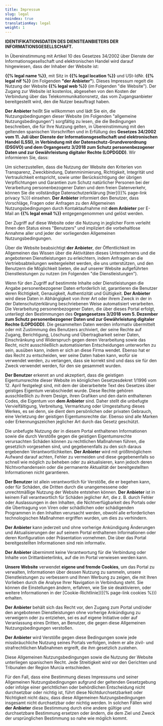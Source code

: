 ```yaml
---
title: Impressum
slug: legal
noindex: true
translationKey: legal
weight: 1
---
```


**IDENTIFIKATIONSDATEN DES DIENSTEANBIETERS DER INFORMATIONSGESELLSCHAFT.**

In Übereinstimmung mit Artikel 10 des Gesetzes 34/2002 über Dienste der Informationsgesellschaft und elektronischen Handel wird darauf hingewiesen, dass der Inhaber der Website ist:

**{{% legal name %}}**, mit Sitz in **{{% legal location %}}** und USt-IdNr. **{{% legal nif %}}** (im Folgenden **"der Anbieter"**). Dieses Impressum regelt die Nutzung der Website **{{% legal web %}}** (im Folgenden "die Website"). Der Zugang zur Website ist kostenlos, abgesehen von den Kosten der Verbindung über das Telekommunikationsnetz, das vom Zugangsanbieter bereitgestellt wird, den die Nutzer beauftragt haben.

**Der Anbieter** heißt Sie willkommen und lädt Sie ein, die Nutzungsbedingungen dieser Website (im Folgenden "allgemeine Nutzungsbedingungen") sorgfältig zu lesen, die die Bedingungen beschreiben, die für Ihre Nutzung gelten, in Übereinstimmung mit den geltenden spanischen Vorschriften und in Erfüllung des **Gesetzes 34/2002 vom 11. Juli über Dienste der Informationsgesellschaft und elektronischen Handel (LSSI), in Verbindung mit der Datenschutz-Grundverordnung (DSGVO) und dem Organgesetz 3/2018 zum Schutz personenbezogener Daten und zur Gewährleistung digitaler Rechte (LOPDGDD)**. Wir informieren Sie, dass:

Um sicherzustellen, dass die Nutzung der Website den Kriterien von Transparenz, Zweckbindung, Datenminimierung, Richtigkeit, Integrität und Vertraulichkeit entspricht, sowie unter Berücksichtigung der übrigen Verpflichtungen und Garantien zum Schutz natürlicher Personen bei der Verarbeitung personenbezogener Daten und dem freien Datenverkehr, können Sie die vollständige Datenschutzerklärung [hier]({{% page-link privacy %}}) einsehen. **Der Anbieter** informiert den Benutzer, dass Vorschläge, Fragen oder Anfragen zu den Allgemeinen Nutzungsbedingungen durch Kontaktaufnahme mit **dem Anbieter** per E-Mail an **{{% legal email %}}** entgegengenommen und gelöst werden.

Der Zugriff auf diese Website oder die Nutzung in jeglicher Form verleiht Ihnen den Status eines "Benutzers" und impliziert die vorbehaltlose Annahme aller und jeder der vorliegenden Allgemeinen Nutzungsbedingungen.

Über die Website beabsichtigt **der Anbieter**, der Öffentlichkeit im Allgemeinen das Wissen über die Aktivitäten dieses Unternehmens und die angebotenen Dienstleistungen zu erleichtern, indem Anfragen an die Vertriebsabteilungen weitergeleitet werden, die uns unterstützen, und den Benutzern die Möglichkeit bieten, die auf unserer Website aufgeführten Dienstleistungen zu nutzen (im Folgenden "die Dienstleistungen").

Wenn für den Zugriff auf bestimmte Inhalte oder Dienstleistungen die Angabe personenbezogener Daten erforderlich ist, garantieren die Benutzer deren Richtigkeit, Genauigkeit, Authentizität und Gültigkeit. **Der Anbieter** wird diese Daten in Abhängigkeit von ihrer Art oder ihrem Zweck in der in der Datenschutzerklärung beschriebenen Weise automatisiert verarbeiten. Die Verarbeitung personenbezogener Daten, die über dieses Portal erfolgt, unterliegt den Bestimmungen des **Organgesetzes 3/2018 vom 5. Dezember zum Schutz personenbezogener Daten und zur Gewährleistung digitaler Rechte (LOPDGDD)**. Die gesammelten Daten werden informativ übermittelt oder mit Zustimmung des Benutzers archiviert, der seine Rechte auf Zugang, Berichtigung, Löschung und Übertragbarkeit seiner Daten, Einschränkung und Widerspruch gegen deren Verarbeitung sowie das Recht, nicht ausschließlich automatisierten Entscheidungen unterworfen zu sein, ausüben kann, indem er sich an diese Firma wendet. Ebenso hat er das Recht zu entscheiden, wer seine Daten haben kann, wofür sie verwendet werden, zu verlangen, dass sie korrekt sind und dass sie für den Zweck verwendet werden, für den sie gesammelt wurden.

**Der Benutzer** erkennt an und akzeptiert, dass die geistigen Eigentumsrechte dieser Website im königlichen Gesetzesdekret 1/1996 vom 12. April festgelegt sind, mit dem der überarbeitete Text des Gesetzes über geistiges Eigentum verabschiedet wurde. Diese Rechte gehören ausschließlich zu ihrem Design, ihren Grafiken und den darin enthaltenen Codes, die Eigentum von **dem Anbieter** sind. Daher stellt die unbefugte Vervielfältigung, Verbreitung, Vermarktung oder Umgestaltung dieses Werkes, es sei denn, sie dient dem persönlichen oder privaten Gebrauch, eine Verletzung der geistigen Eigentumsrechte dar. Ebenso sind alle Marken oder Erkennungszeichen jeglicher Art durch das Gesetz geschützt.

Die unbefugte Nutzung der in diesem Portal enthaltenen Informationen sowie die durch Verstöße gegen die geistigen Eigentumsrechte verursachten Schäden können zu rechtlichen Maßnahmen führen, die gesetzlich vorgesehen sind, und gegebenenfalls zu den sich daraus ergebenden Verantwortlichkeiten. **Der Anbieter** wird mit größtmöglichem Aufwand darauf achten, Fehler zu vermeiden und diese gegebenenfalls so schnell wie möglich zu beheben oder zu aktualisieren, kann jedoch deren Nichtvorhandensein oder die permanente Aktualität der bereitgestellten Informationen nicht garantieren.

**Der Benutzer** ist allein verantwortlich für Verstöße, die er begehen kann, oder für Schäden, die Dritten durch die unangemessene oder unrechtmäßige Nutzung der Website entstehen können. **Der Anbieter** ist in keinem Fall verantwortlich für Schäden jeglicher Art, die z. B. durch Fehler oder Auslassungen in den Inhalten, die Nichtverfügbarkeit des Portals oder die Übertragung von Viren oder schädlichen oder schädigenden Programmen in den Inhalten verursacht werden, obwohl alle erforderlichen technologischen Maßnahmen ergriffen wurden, um dies zu verhindern.

**Der Anbieter** kann jederzeit und ohne vorherige Ankündigung Änderungen und Aktualisierungen der auf seinem Portal enthaltenen Informationen oder deren Konfiguration oder Präsentation vornehmen. Die über das Portal bereitgestellten Informationen sind rein informativ.

**Der Anbieter** übernimmt keine Verantwortung für die Verbindung oder Inhalte von Drittanbieterlinks, auf die im Portal verwiesen werden kann.

**Unsere Website** verwendet **eigene und fremde Cookies**, um das Portal zu verwalten, Informationen über dessen Nutzung zu sammeln, unsere Dienstleistungen zu verbessern und Ihnen Werbung zu zeigen, die mit Ihren Vorlieben durch die Analyse Ihrer Navigation in Verbindung steht. Sie können die Einstellungen ändern, erfahren, wie Sie sie deaktivieren, oder weitere Informationen in der [Cookie-Richtlinie]({{% page-link cookies %}}) erhalten.

**Der Anbieter** behält sich das Recht vor, den Zugang zum Portal und/oder den angebotenen Dienstleistungen ohne vorherige Ankündigung zu verweigern oder zu entziehen, sei es auf eigene Initiative oder auf Veranlassung eines Dritten, an Benutzer, die gegen diese Allgemeinen Nutzungsbedingungen verstoßen.

**Der Anbieter** wird Verstöße gegen diese Bedingungen sowie jede missbräuchliche Nutzung seines Portals verfolgen, indem er alle zivil- und strafrechtlichen Maßnahmen ergreift, die ihm gesetzlich zustehen.

Diese Allgemeinen Nutzungsbedingungen sowie die Nutzung der Website unterliegen spanischem Recht. Jede Streitigkeit wird vor den Gerichten und Tribunalen der Region Murcia entschieden.

Für den Fall, dass eine Bestimmung dieses Impressums und seiner Allgemeinen Nutzungsbedingungen aufgrund der geltenden Gesetzgebung oder infolge einer gerichtlichen oder behördlichen Entscheidung nicht durchsetzbar oder nichtig ist, führt diese Nichtdurchsetzbarkeit oder Nichtigkeit nicht dazu, dass diese Allgemeinen Nutzungsbedingungen insgesamt nicht durchsetzbar oder nichtig werden. In solchen Fällen wird **der Anbieter** diese Bestimmung durch eine andere gültige und durchsetzbare Bestimmung ersetzen oder ändern, die dem Ziel und Zweck der ursprünglichen Bestimmung so nahe wie möglich kommt.

